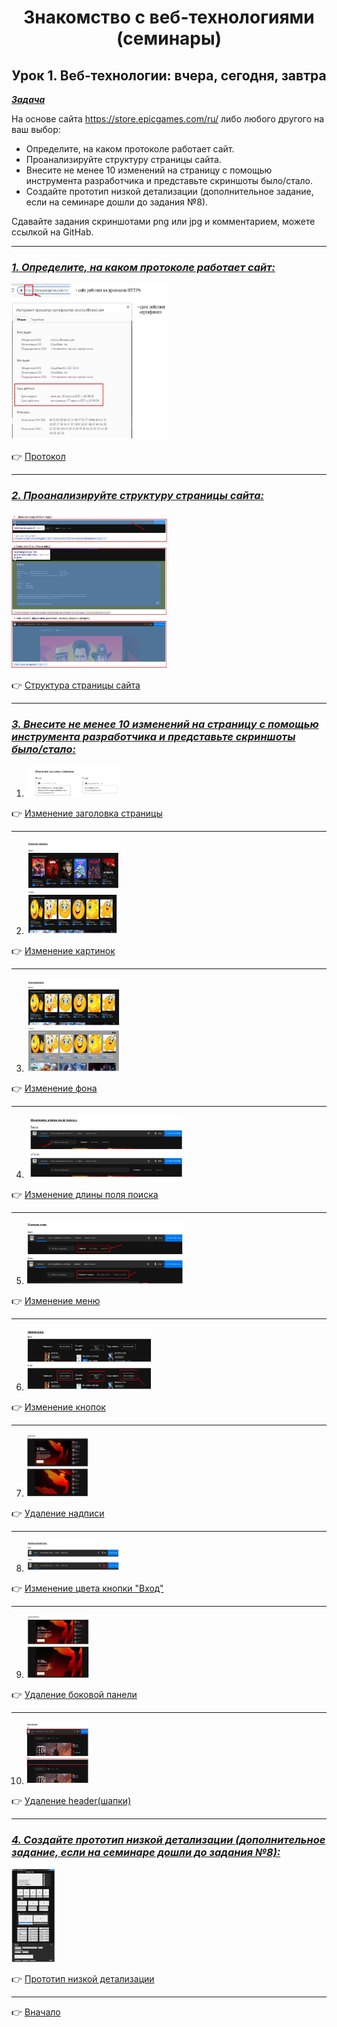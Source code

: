 <a id="anchor"></a>

<center>

# Знакомство с веб-технологиями (семинары)

## Урок 1. Веб-технологии: вчера, сегодня, завтра

</center>

<u>***Задача***</u>

На основе сайта https://store.epicgames.com/ru/ либо любого другого на ваш выбор:

- Определите, на каком протоколе работает сайт.
- Проанализируйте структуру страницы сайта.
- Внесите не менее 10 изменений на страницу с помощью инструмента разработчика и представьте скриншоты было/стало.
- Создайте прототип низкой детализации (дополнительное задание, если на семинаре дошли до задания №8).

Сдавайте задания скриншотами png или jpg и комментарием, можете ссылкой на GitHab.

---

### <u>*1. Определите, на каком протоколе работает сайт:*</u>

<img src="pictures/protocol.jpg" height=250 width="250"/>

:point_right: [Протокол](https://github.com/ANT050/Introduction_to_web_technologies/blob/main/pictures/protocol.jpg "Открыть")

---

### <u>*2. Проанализируйте структуру страницы сайта:*</u>

<img src="pictures/page_structure.jpg" height=250 width="250"/>

:point_right: [Структура страницы сайта](https://github.com/ANT050/Introduction_to_web_technologies/blob/main/pictures/page_structure.jpg "Открыть")

---

### <u>*3. Внесите не менее 10 изменений на страницу с помощью инструмента разработчика и представьте скриншоты было/стало:*</u>

1. <img src="pictures/1_heading.jpg" height=50 width="150"/>

:point_right: [Изменение заголовка страницы](https://github.com/ANT050/Introduction_to_web_technologies/blob/main/pictures/1_heading.jpg "Открыть")

---

2. <img src="pictures/2_pictures.jpg" height=150 width="150"/>

:point_right: [Изменение картинок](https://github.com/ANT050/Introduction_to_web_technologies/blob/main/pictures/2_pictures.jpg "Открыть")

---

3. <img src="pictures/3_background.jpg" height=150 width="150"/>

:point_right: [Изменение фона](https://github.com/ANT050/Introduction_to_web_technologies/blob/main/pictures/3_background.jpg "Открыть")

---

4. <img src="pictures/4_search_field.jpg" height=100 width="250"/>

:point_right: [Изменение длины поля поиска](https://github.com/ANT050/Introduction_to_web_technologies/blob/main/pictures/4_search_field.jpg "Открыть")

---

5. <img src="pictures/5_menu.jpg" height=100 width="250"/>

:point_right: [Изменение меню](https://github.com/ANT050/Introduction_to_web_technologies/blob/main/pictures/5_menu.jpg "Открыть")

---

6. <img src="pictures/6_buttons.jpg" height=100 width="200"/>

:point_right: [Изменение кнопок](https://github.com/ANT050/Introduction_to_web_technologies/blob/main/pictures/6_buttons.jpg "Открыть")

---

7. <img src="pictures/7_record.jpg" height=100 width="100"/>

:point_right: [Удаление надписи](https://github.com/ANT050/Introduction_to_web_technologies/blob/main/pictures/7_record.jpg "Открыть")

---

8. <img src="pictures/8_button.jpg" height=50 width="150"/>

:point_right: [Изменение цвета кнопки "Вход"](https://github.com/ANT050/Introduction_to_web_technologies/blob/main/pictures/8_button.jpg "Открыть")

---

9. <img src="pictures/9_Removing_the_sidebar.jpg" height=100 width="100"/>

:point_right: [Удаление боковой панели](https://github.com/ANT050/Introduction_to_web_technologies/blob/main/pictures/9_Removing_the_sidebar.jpg "Открыть")

---

10. <img src="pictures/10_Removing_the_header.jpg" height=100 width="100"/>

:point_right: [Удаление header(шапки)](https://github.com/ANT050/Introduction_to_web_technologies/blob/main/pictures/10_Removing_the_header.jpg "Открыть")

---

### <u>*4. Создайте прототип низкой детализации (дополнительное задание, если на семинаре дошли до задания №8):*</u>

<img src="pictures/low_detail_prototype.jpg" height=150 width="70"/>

:point_right: [Прототип низкой детализации](https://github.com/ANT050/Introduction_to_web_technologies/blob/main/pictures/low_detail_prototype.jpg "Открыть")

---

:point_right: [Вначало](#anchor "Вернуться вначало")


